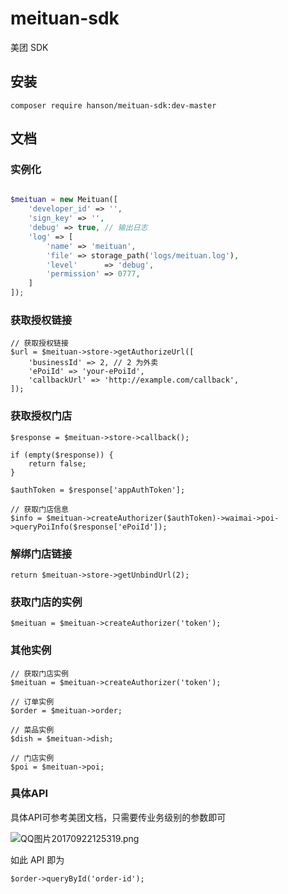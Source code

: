 # meituan-sdk
美团 SDK

## 安装

`composer require hanson/meituan-sdk:dev-master`

## 文档

### 实例化

```php

$meituan = new Meituan([
    'developer_id' => '',
    'sign_key' => '',
    'debug' => true, // 输出日志
    'log' => [
        'name' => 'meituan',
        'file' => storage_path('logs/meituan.log'),
        'level'      => 'debug',
        'permission' => 0777,
    ]
]);
```

### 获取授权链接

```
// 获取授权链接
$url = $meituan->store->getAuthorizeUrl([
    'businessId' => 2, // 2 为外卖
    'ePoiId' => 'your-ePoiId',
    'callbackUrl' => 'http://example.com/callback',
]);
```

### 获取授权门店

```
$response = $meituan->store->callback();

if (empty($response)) {
    return false;
}

$authToken = $response['appAuthToken'];

// 获取门店信息
$info = $meituan->createAuthorizer($authToken)->waimai->poi->queryPoiInfo($response['ePoiId']);
```

### 解绑门店链接

```
return $meituan->store->getUnbindUrl(2);
```

### 获取门店的实例

```
$meituan = $meituan->createAuthorizer('token');
```

### 其他实例

```
// 获取门店实例
$meituan = $meituan->createAuthorizer('token');

// 订单实例
$order = $meituan->order;

// 菜品实例
$dish = $meituan->dish;

// 门店实例
$poi = $meituan->poi;

```

### 具体API

具体API可参考美团文档，只需要传业务级别的参数即可

![QQ图片20170922125319.png](https://i.loli.net/2017/09/22/59c497680b28c.png)

如此 API 即为

```
$order->queryById('order-id');
```

